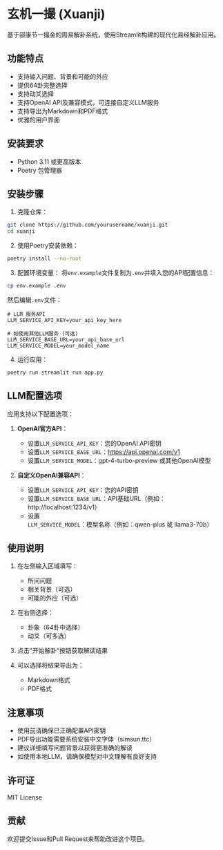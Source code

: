 # 玄机一撮 (Xuanji)

基于邵康节一撮金的周易解卦系统，使用Streamlit构建的现代化易经解卦应用。

## 功能特点

- 支持输入问题、背景和可能的外应
- 提供64卦完整选择
- 支持动爻选择
- 支持OpenAI API及兼容模式，可连接自定义LLM服务
- 支持导出为Markdown和PDF格式
- 优雅的用户界面

## 安装要求

- Python 3.11 或更高版本
- Poetry 包管理器

## 安装步骤

1. 克隆仓库：
```bash
git clone https://github.com/yourusername/xuanji.git
cd xuanji
```

2. 使用Poetry安装依赖：
```bash
poetry install --no-root
```

3. 配置环境变量：
将`env.example`文件复制为`.env`并填入您的API配置信息：
```bash
cp env.example .env
```
然后编辑`.env`文件：
```
# LLM 服务API
LLM_SERVICE_API_KEY=your_api_key_here

# 如使用其他LLM服务 (可选)
LLM_SERVICE_BASE_URL=your_api_base_url
LLM_SERVICE_MODEL=your_model_name
```

4. 运行应用：
```bash
poetry run streamlit run app.py
```

## LLM配置选项

应用支持以下配置选项：

1. **OpenAI官方API**：
   - 设置`LLM_SERVICE_API_KEY`：您的OpenAI API密钥
   - 设置`LLM_SERVICE_BASE_URL`：https://api.openai.com/v1
   - 设置`LLM_SERVICE_MODEL`：gpt-4-turbo-preview 或其他OpenAI模型

2. **自定义OpenAI兼容API**：
   - 设置`LLM_SERVICE_API_KEY`：您的API密钥
   - 设置`LLM_SERVICE_BASE_URL`：API基础URL（例如：http://localhost:1234/v1）
   - 设置`LLM_SERVICE_MODEL`：模型名称（例如：qwen-plus 或 llama3-70b）

## 使用说明

1. 在左侧输入区域填写：
   - 所问问题
   - 相关背景（可选）
   - 可能的外应（可选）

2. 在右侧选择：
   - 卦象（64卦中选择）
   - 动爻（可多选）

3. 点击"开始解卦"按钮获取解读结果

4. 可以选择将结果导出为：
   - Markdown格式
   - PDF格式

## 注意事项

- 使用前请确保已正确配置API密钥
- PDF导出功能需要系统安装中文字体（simsun.ttc）
- 建议详细填写问题背景以获得更准确的解读
- 如使用本地LLM，请确保模型对中文理解有良好支持

## 许可证

MIT License

## 贡献

欢迎提交Issue和Pull Request来帮助改进这个项目。 